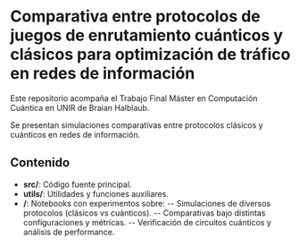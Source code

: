 # Comparativa entre protocolos de juegos de enrutamiento cuánticos y clásicos para optimización de tráfico en redes de información

Este repositorio acompaña el Trabajo Final Máster en Computación Cuántica en UNIR de Braian Halblaub.

Se presentan simulaciones comparativas entre protocolos clásicos y cuánticos en redes de información.

## Contenido

- **src/**: Código fuente principal.
- **utils/**: Utilidades y funciones auxiliares.
- **/**: Notebooks con experimentos sobre:
-- Simulaciones de diversos protocolos (clásicos vs cuánticos).
-- Comparativas bajo distintas configuraciones y métricas.
-- Verificación de circuitos cuánticos y análisis de performance.

